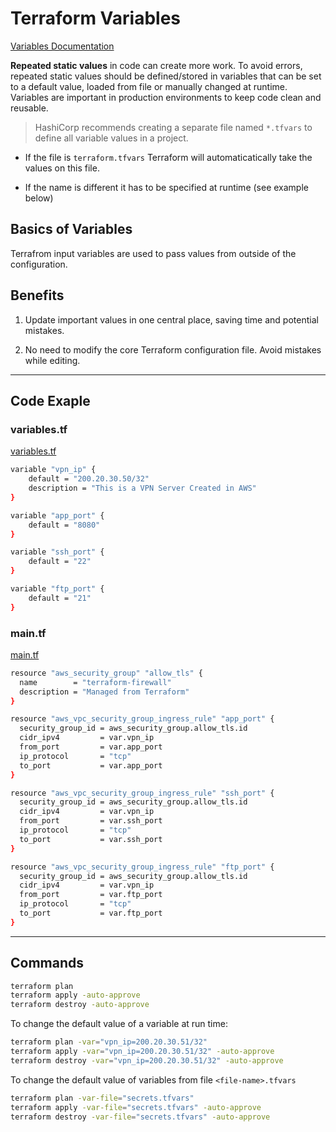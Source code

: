 # Terraform Variables

[Variables Documentation](https://developer.hashicorp.com/terraform/language/values/variables)

**Repeated static values** in code can create more work.
To avoid errors, repeated static values should be defined/stored in variables that can be set to a default value, loaded from file or manually changed at runtime.
Variables are important in production environments to keep code clean and reusable.

> HashiCorp recommends creating a separate file named `*.tfvars` to define all variable values in a project.

- If the file is `terraform.tfvars` Terraform will automaticatically take the values on this file.

- If the name is different it has to be specified at runtime (see example below)

## Basics of Variables

Terrafrom input variables are used to pass values from outside of the configuration.

## Benefits

1. Update important values in one central place, saving time and potential mistakes.

2. No need to modify the core Terraform configuration file. Avoid mistakes while editing.

---

## Code Exaple

### variables.tf

[variables.tf](./variables.tf)

```sh
variable "vpn_ip" {
    default = "200.20.30.50/32"
    description = "This is a VPN Server Created in AWS"
}

variable "app_port" {
    default = "8080"
}

variable "ssh_port" {
    default = "22"
}

variable "ftp_port" {
    default = "21"
}
```

### main.tf

[main.tf](./main.tf)

```sh
resource "aws_security_group" "allow_tls" {
  name        = "terraform-firewall"
  description = "Managed from Terraform"
}

resource "aws_vpc_security_group_ingress_rule" "app_port" {
  security_group_id = aws_security_group.allow_tls.id
  cidr_ipv4         = var.vpn_ip
  from_port         = var.app_port
  ip_protocol       = "tcp"
  to_port           = var.app_port
}

resource "aws_vpc_security_group_ingress_rule" "ssh_port" {
  security_group_id = aws_security_group.allow_tls.id
  cidr_ipv4         = var.vpn_ip
  from_port         = var.ssh_port
  ip_protocol       = "tcp"
  to_port           = var.ssh_port
}

resource "aws_vpc_security_group_ingress_rule" "ftp_port" {
  security_group_id = aws_security_group.allow_tls.id
  cidr_ipv4         = var.vpn_ip
  from_port         = var.ftp_port
  ip_protocol       = "tcp"
  to_port           = var.ftp_port
}
```

---

## Commands

```sh
terraform plan 
terraform apply -auto-approve
terraform destroy -auto-approve
```

To change the default value of a variable at run time:

```sh
terraform plan -var="vpn_ip=200.20.30.51/32"
terraform apply -var="vpn_ip=200.20.30.51/32" -auto-approve
terraform destroy -var="vpn_ip=200.20.30.51/32" -auto-approve
```

To change the default value of variables from file `<file-name>.tfvars`

```sh
terraform plan -var-file="secrets.tfvars"
terraform apply -var-file="secrets.tfvars" -auto-approve
terraform destroy -var-file="secrets.tfvars" -auto-approve
```
